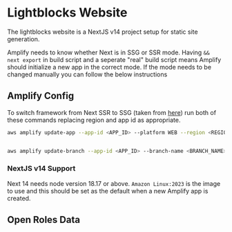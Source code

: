 # Lightblocks Website

The lightblocks website is a NextJS v14 project setup for static site generation.

Amplify needs to know whether Next is in SSG or SSR mode. Having `&& next export` in build script and a seperate "real" build script means Amplify should initialize a new app in the correct mode. If the mode needs to be changed manually you can follow the below instructions

## Amplify Config

To switch framework from Next SSR to SSG (taken from [here](https://github.com/aws-amplify/amplify-hosting/blob/main/FAQ.md#convert-an-ssr-app-to-ssg)) run both of these commands replacing region and app id as appropriate.

```sh
aws amplify update-app --app-id <APP_ID> --platform WEB --region <REGION>


aws amplify update-branch --app-id <APP_ID> --branch-name <BRANCH_NAME> --framework 'Next.js - SSG' --region <REGION>
```

### NextJS v14 Support

Next 14 needs node version 18.17 or above. `Amazon Linux:2023` is the image to use and this should be set as the default when a new Amplify app is created.

## Open Roles Data
